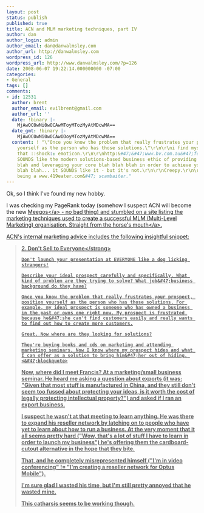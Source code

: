 ```yaml
---
layout: post
status: publish
published: true
title: ACN and MLM marketing techniques, part IV
author: dan
author_login: admin
author_email: dan@danwalmsley.com
author_url: http://danwalmsley.com
wordpress_id: 126
wordpress_url: http://www.danwalmsley.com/?p=126
date: 2008-06-07 19:22:14.000000000 -07:00
categories:
- General
tags: []
comments:
- id: 12531
  author: brent
  author_email: evilbrent@gmail.com
  author_url: ''
  date: !binary |-
    MjAwOC0wNi0wOCAwMToyMTozMyAtMDcwMA==
  date_gmt: !binary |-
    MjAwOC0wNi0wOCAwODoyMTozMyAtMDcwMA==
  content: ! "\"Once you know the problem that really frustrates your prospect, position
    yourself as the person who has those solutions.\"\r\n\r\ni find myself wanting
    that ::shock:: emoticon.\r\n\r\nhttp:&#47;&#47;www.bv.com.au&#47;forums&#47;images&#47;smiles&#47;icon_eek.gif\r\n\r\nThat
    SOUNDS like the modern solutions-based business ethic of providing real blah blah
    blah and leveraging your core blah blah blah in order to achieve your customer's
    blah blah... it SOUNDS like it - but it's not.\r\n\r\nCreepy.\r\n\r\nYou'd enjoy
    being a www.419eater.com&#47; scambaiter."
---
```

Ok, so I think I've found my new hobby.

I was checking my PageRank today (somehow I suspect ACN will become the new <a href="http:&#47;&#47;goldsounds.com&#47;index.php?s=meegos&submit=Search">Meegos<&#47;a> - no bad thing) and stumbled on a site listing the marketing techniques used to create a successful MLM (Multi-Level Marketing) organisation. <a href="http:&#47;&#47;ezinearticles.com&#47;?ACN-Leadership-Exposed!---3-Prospecting-Secrets-ACN-Leaders-Didnt-Want-Me-to-Tell-You&id=1130083">Straight from the horse's mouth<&#47;a>.

ACN's internal marketing advice includes the following insightful snippet:

<blockquote><strong>2. Don't Sell to Everyone<&#47;strong>

    Don't launch your presentation at EVERYONE like a dog licking strangers!

    Describe your ideal prospect carefully and specifically. What kind of problem are they trying to solve? What job&#47;business background do they have?

    Once you know the problem that really frustrates your prospect, position yourself as the person who has those solutions. For example, my ideal prospect is someone who has owned a business in the past or owns one right now. My prospect is frustrated because he&#47;she can't find customers easily and really wants to find out how to create more customers.

    Great. Now where are they looking for solutions?

    They're buying books and cds on marketing and attending marketing seminars. Now I know where my prospect hides and what I can offer as a solution to bring him&#47;her out of hiding. <&#47;blockquote>

Now, where did I meet Francis? At a marketing&#47;small business seminar. He heard me asking a question about exports (it was: "Given that most stuff is manufactured in China, and they still don't seem too fussed about protecting your ideas, is it worth the cost of legally protecting intellectual property?") and asked if I ran an export business. 

I suspect he wasn't at that meeting to learn anything. He was there to expand his reseller network by latching on to people who have yet to learn about how to run a business. At the very moment that it all seems pretty hard ("Wow, that's a lot of stuff I have to learn in order to launch my business") he's offering them the cardboard-cutout alternative in the hope that they bite.

That, and he completely misrepresented himself ("I'm in video conferencing" != "I'm creating a reseller network for Optus Mobile").

I'm sure glad I wasted his time, but I'm still pretty annoyed that he wasted mine.

This catharsis seems to be working though.
